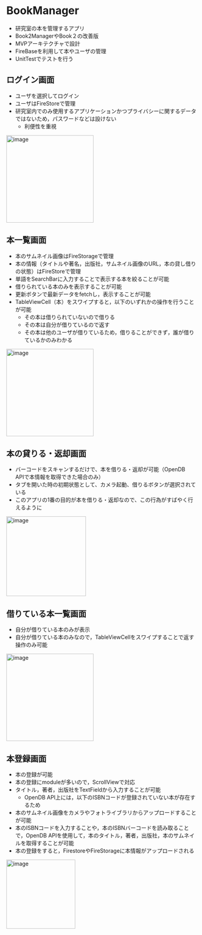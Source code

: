 # BookManager
- 研究室の本を管理するアプリ
- Book2ManagerやBook２の改善版
- MVPアーキテクチャで設計
- FireBaseを利用して本やユーザの管理
- UnitTestでテストを行う

## ログイン画面
- ユーザを選択してログイン
- ユーザはFireStoreで管理
- 研究室内でのみ使用するアプリケーションかつプライバシーに関するデータではないため，パスワードなどは設けない
  - 利便性を重視
<img width="229" alt="image" src="https://user-images.githubusercontent.com/26514249/194714530-f122e654-06be-4d42-b9a9-3c0aee1f024d.png">

## 本一覧画面
- 本のサムネイル画像はFireStorageで管理
- 本の情報（タイトルや著名，出版社，サムネイル画像のURL，本の貸し借りの状態）はFireStoreで管理
- 単語をSearchBarに入力することで表示する本を絞ることが可能
- 借りられている本のみを表示することが可能
- 更新ボタンで最新データをfetchし，表示することが可能
- TableViewCell（本）をスワイプすると，以下のいずれかの操作を行うことが可能
  - その本は借りられていないので借りる
  - その本は自分が借りているので返す
  - その本は他のユーザが借りているため，借りることができず，誰が借りているかのみわかる
<img width="229" alt="image" src="https://user-images.githubusercontent.com/26514249/194714636-744f65eb-5fbb-47bf-a0cf-19702fc7ca36.png">

## 本の貸りる・返却画面
- バーコードをスキャンするだけで、本を借りる・返却が可能（OpenDB　APIで本情報を取得できた場合のみ）
- タブを開いた時の初期状態として、カメラ起動、借りるボタンが選択されている
- このアプリの1番の目的が本を借りる・返却なので、この行為がすばやく行えるように
<img width="209" alt="image" src="https://user-images.githubusercontent.com/26514249/195969462-11fcbe9d-33d4-4cdb-a382-c387b97d7801.png">

## 借りている本一覧画面
- 自分が借りている本のみが表示
- 自分が借りている本のみなので，TableViewCellをスワイプすることで返す操作のみ可能
<img width="229" alt="image" src="https://user-images.githubusercontent.com/26514249/194715084-15c5bba9-f788-4083-9dd9-d3d9b385013b.png">

## 本登録画面
- 本の登録が可能
- 本の登録にmoduleが多いので，ScrollViewで対応
- タイトル，著者，出版社をTextFieldから入力することが可能
  - OpenDB API上には，以下のISBNコードが登録されていない本が存在するため
- 本のサムネイル画像をカメラやフォトライブラリからアップロードすることが可能
- 本のISBNコードを入力することや，本のISBNバーコードを読み取ることで，OpenDB APIを使用して，本のタイトル，著者，出版社，本のサムネイルを取得することが可能
- 本の登録をすると，FirestoreやFireStorageに本情報がアップロードされる
<img width="181" alt="image" src="https://user-images.githubusercontent.com/26514249/194715173-09e40749-d367-4bd9-978c-92d6a388b12b.png">
